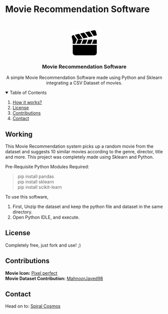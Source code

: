 # Movie Recommendation Software

<!-- LOGO -->
<br />
<p align="center">
  <a href="https://github.com/Yashvardhang/Movie-Recommendation-Software">
    <img src="movie.svg" alt="Logo" width="80" height="80">
  </a>

  <h3 align="center">Movie Recommendation Software</h3>

  <p align="center">
    A simple Movie Recommendation Software made using Python and Sklearn integrating a CSV Dataset of movies.
  </p>
</p>

<!-- TABLE OF CONTENTS -->
<details open="open">
  <summary>Table of Contents</summary>
  <ol>
    <li><a href="#working">How it works?</a></li>
    <li><a href="#license">License</a></li>
    <li><a href="#contributions">Contributions</a></li>
    <li><a href="#contact">Contact</a></li>
  </ol>
</details>


<!-- ABOUT THE PROJECT -->
## Working

This Movie Recommendation system picks up a random movie from the dataset and suggests 10 similar movies according to the genre, director, title and more.
This project was completely made using Sklearn and Python.

Pre-Requisite Python Modules Required:

 > pip install pandas <br>
 > pip install sklearn <br>
 > pip install scikit-learn <br>

To use this software, 

<ol>
  <li>First, Unzip the dataset and keep the python file and dataset in the same directory.</li>
  <li>Open Python IDLE, and execute.</li>
</ol>

<!-- LICENSE -->
## License

Completely free, just fork and use! ;)

<!-- CONTRIBUTIONS -->
## Contributions

**Movie Icon:** <a href="https://www.flaticon.com/authors/pixel-perfect" title="Pixel perfect">Pixel perfect</a><br>
**Movie Dataset Contribution:** <a href = "https://github.com/MahnoorJaved98/Movie-Recommendation-System/blob/main/movie_dataset.csv">MahnoorJaved98</a>

<!-- CONTACT -->
## Contact

Head on to: <a href = "www.spiralcosmos.com">Spiral Cosmos</a>

